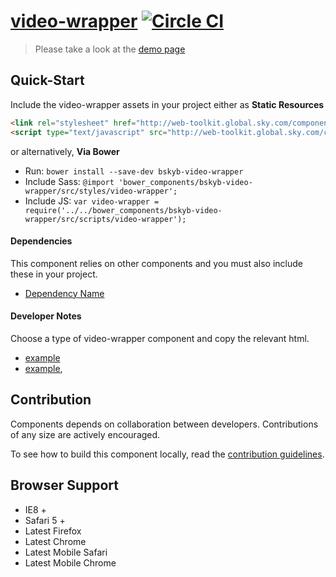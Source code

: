 [video-wrapper](http://skyglobal.github.io/video-wrapper/)  [![Circle CI](https://circleci.com/gh/skyglobal/video-wrapper/tree/master.svg?style=svg)](https://circleci.com/gh/skyglobal/video-wrapper/tree/master)
========================

> Please take a look at the [demo page](http://skyglobal.github.io/video-wrapper/)


## Quick-Start

Include the video-wrapper assets in your project either as **Static Resources**

```html
<link rel="stylesheet" href="http://web-toolkit.global.sky.com/components/video-wrapper/0.0.5/styles/video-wrapper.min.css" />
<script type="text/javascript" src="http://web-toolkit.global.sky.com/components/video-wrapper/0.0.5/scripts/video-wrapper.min.js"></script>
```

or alternatively, **Via Bower**

 * Run: `bower install --save-dev bskyb-video-wrapper`
 * Include Sass: `@import 'bower_components/bskyb-video-wrapper/src/styles/video-wrapper';`
 * Include JS: `var video-wrapper = require('../../bower_components/bskyb-video-wrapper/src/scripts/video-wrapper');`


#### Dependencies

This component relies on other components and you must also include these in your project.

 * [Dependency Name](https://github.com/skyglobal/DependencyName)

#### Developer Notes

Choose a type of video-wrapper component and copy the relevant html.
 * [example](demo/_includes/example.html)
 * [example](demo/_includes/example.html),

## Contribution

Components depends on collaboration between developers. Contributions of any size are actively encouraged.

To see how to build this component locally, read the [contribution guidelines](CONTRIBUTING.md).

## Browser Support

 * IE8 +
 * Safari 5 +
 * Latest Firefox
 * Latest Chrome
 * Latest Mobile Safari
 * Latest Mobile Chrome
